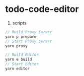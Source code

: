 # todo-code-editor

1. scripts

```ts
// Build Proxy Server
yarn p prepare
// Start Proxy Server
yarn proxy

// Build Editor
yarn e build
// Start Editor 
yarn editor
```
